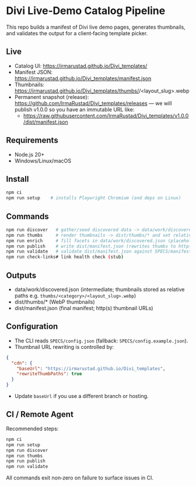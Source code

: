 # Divi Live‑Demo Catalog Pipeline

This repo builds a manifest of Divi live demo pages, generates thumbnails, and validates the output for a client‑facing template picker.

## Live
- Catalog UI: https://irmarustad.github.io/Divi_templates/
- Manifest JSON: https://irmarustad.github.io/Divi_templates/manifest.json
- Thumbnails: https://irmarustad.github.io/Divi_templates/thumbs/<category>/<layout_slug>.webp
- Permanent snapshot (release): https://github.com/IrmaRustad/Divi_templates/releases — we will publish v1.0.0 so you have an immutable URL like:
  - https://raw.githubusercontent.com/IrmaRustad/Divi_templates/v1.0.0/dist/manifest.json


## Requirements
- Node.js 20+
- Windows/Linux/macOS

## Install
```sh
npm ci
npm run setup    # installs Playwright Chromium (and deps on Linux)
```

## Commands
```sh
npm run discover   # gather/seed discovered data -> data/work/discovered.json
npm run thumbs     # render thumbnails -> dist/thumbs/* and set relative paths in discovered.json
npm run enrich     # fill facets in data/work/discovered.json (placeholder for now)
npm run publish    # write dist/manifest.json (rewrites thumbs to http(s) using SPECS/config.json)
npm run validate   # validate dist/manifest.json against SPECS/manifest.schema.json
npm run check-links# link health check (stub)
```

## Outputs
- data/work/discovered.json  (intermediate; thumbnails stored as relative paths e.g. `thumbs/<category>/<layout_slug>.webp`)
- dist/thumbs/*              (WebP thumbnails)
- dist/manifest.json         (final manifest; http(s) thumbnail URLs)

## Configuration
- The CLI reads `SPECS/config.json` (fallback: `SPECS/config.example.json`).
- Thumbnail URL rewriting is controlled by:
```json
{
  "cdn": {
    "baseUrl": "https://irmarustad.github.io/Divi_templates",
    "rewriteThumbPaths": true
  }
}
```
- Update `baseUrl` if you use a different branch or hosting.

## CI / Remote Agent
Recommended steps:
```sh
npm ci
npm run setup
npm run discover
npm run thumbs
npm run publish
npm run validate
```
All commands exit non‑zero on failure to surface issues in CI.

